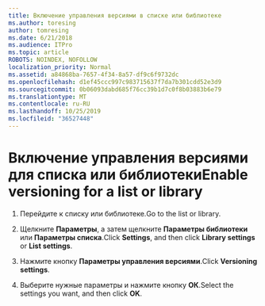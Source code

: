```yaml
---
title: Включение управления версиями в списке или библиотеке
ms.author: toresing
author: tomresing
ms.date: 6/21/2018
ms.audience: ITPro
ms.topic: article
ROBOTS: NOINDEX, NOFOLLOW
localization_priority: Normal
ms.assetid: a84868ba-7657-4f34-8a57-df9c6f9732dc
ms.openlocfilehash: d1ef45ccc997c983715637f7da7b301cdd52e3d9
ms.sourcegitcommit: 0b06093dabd685f76cc39b1d7c0f8b03883b6e79
ms.translationtype: MT
ms.contentlocale: ru-RU
ms.lasthandoff: 10/25/2019
ms.locfileid: "36527448"
---
```

# <a name="enable-versioning-for-a-list-or-library"></a><span data-ttu-id="edbba-102">Включение управления версиями для списка или библиотеки</span><span class="sxs-lookup"><span data-stu-id="edbba-102">Enable versioning for a list or library</span></span>

1. <span data-ttu-id="edbba-103">Перейдите к списку или библиотеке.</span><span class="sxs-lookup"><span data-stu-id="edbba-103">Go to the list or library.</span></span>
    
2. <span data-ttu-id="edbba-104">Щелкните **Параметры**, а затем щелкните **Параметры библиотеки** или **Параметры списка**.</span><span class="sxs-lookup"><span data-stu-id="edbba-104">Click **Settings**, and then click **Library settings** or **List settings**.</span></span>
    
3. <span data-ttu-id="edbba-105">Нажмите кнопку **Параметры управления версиями**.</span><span class="sxs-lookup"><span data-stu-id="edbba-105">Click **Versioning settings**.</span></span>
    
4. <span data-ttu-id="edbba-106">Выберите нужные параметры и нажмите кнопку **ОК**.</span><span class="sxs-lookup"><span data-stu-id="edbba-106">Select the settings you want, and then click **OK**.</span></span>
    

